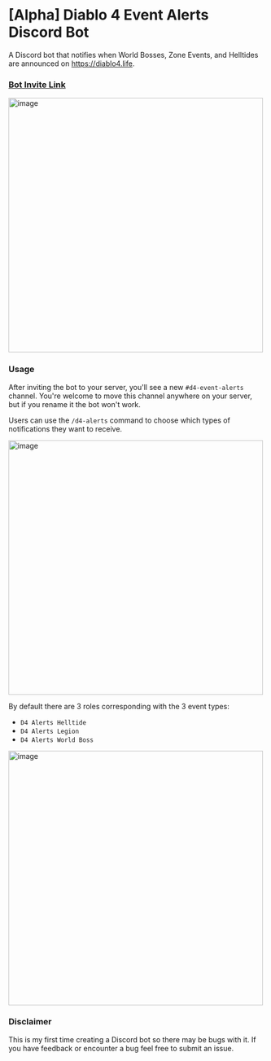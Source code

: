 # [Alpha] Diablo 4 Event Alerts Discord Bot

A Discord bot that notifies when World Bosses, Zone Events, and Helltides are announced on https://diablo4.life.

### [Bot Invite Link](https://discord.com/api/oauth2/authorize?client_id=1116794265973043305&permissions=8&scope=bot%20applications.commands)

<img width="500" alt="image" src="https://github.com/kayla-glick/diablo-event-alerts-bot/assets/12898988/85947d34-9f7b-429b-98c0-564536a64020">

### Usage

After inviting the bot to your server, you'll see a new `#d4-event-alerts` channel. You're welcome to move this channel anywhere on your server,
but if you rename it the bot won't work.

Users can use the `/d4-alerts` command to choose which types of notifications they want to receive.

<img width="500" alt="image" src="https://github.com/kayla-glick/diablo-event-alerts-bot/assets/12898988/1c0752d5-03e8-474e-b80d-3c6a4cefd9fd">

By default there are 3 roles corresponding with the 3 event types:

- `D4 Alerts Helltide`
- `D4 Alerts Legion`
- `D4 Alerts World Boss`

<img width="500" alt="image" src="https://github.com/kayla-glick/diablo-event-alerts-bot/assets/12898988/aa42b67a-b67c-46fe-9331-22f2c9919d83">

### Disclaimer

This is my first time creating a Discord bot so there may be bugs with it. If you have feedback or encounter a bug feel free to submit an issue.
